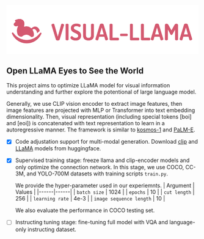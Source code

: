 <p align="center">
     <img src="figures/logo.png" alt="logo" width = "600">
     <br/>
</p>



## Open LLaMA Eyes to See the World

This project aims to optimize LLaMA model for visual information understanding and further explore the potentional of large language model. 

Generally, we use CLIP vision encoder to extract image features, then image features are projected with MLP or Transformer into text embedding dimensionality. Then, visual representation (including special tokens [boi] and [eoi]) is concatenated with text representation to learn in a autoregressive manner. The framework is similar to [kosmos-1](https://arxiv.org/pdf/2302.14045.pdf) and [PaLM-E](https://palm-e.github.io/).


- [X] Code adjustation support for multi-modal generation. Download [clip](https://huggingface.co/openai/clip-vit-large-patch14) and [LLaMA](https://huggingface.co/decapoda-research/llama-7b-hf) models from huggingface. 

- [X] Supervised training stage: freeze llama and clip-encoder models and only optimize the connection network. In this stage, we use COCO, CC-3M, and YOLO-700M datasets with training scripts ```train.py```. 

     We provide the hyper-parameter used in our experiemnts. 
       | Argument | Values |
       |------|------|
       | `batch size` | 1024 |
        | `epochs` | 10 |
        | `cut length` | 256 |
        | `learning rate` | 4e-3 |
        | `image sequence length` | 10 |

     We also evaluate the performance in COCO testing set. 


- [ ] Instructing tuning stage: fine-tuning full model with VQA and language-only instructing dataset. 





